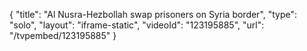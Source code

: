{
    "title": "Al Nusra-Hezbollah swap prisoners on Syria border",
    "type": "solo",
    "layout": "iframe-static",
    "videoId": "123195885",
    "url": "\/tvpembed\/123195885"
}